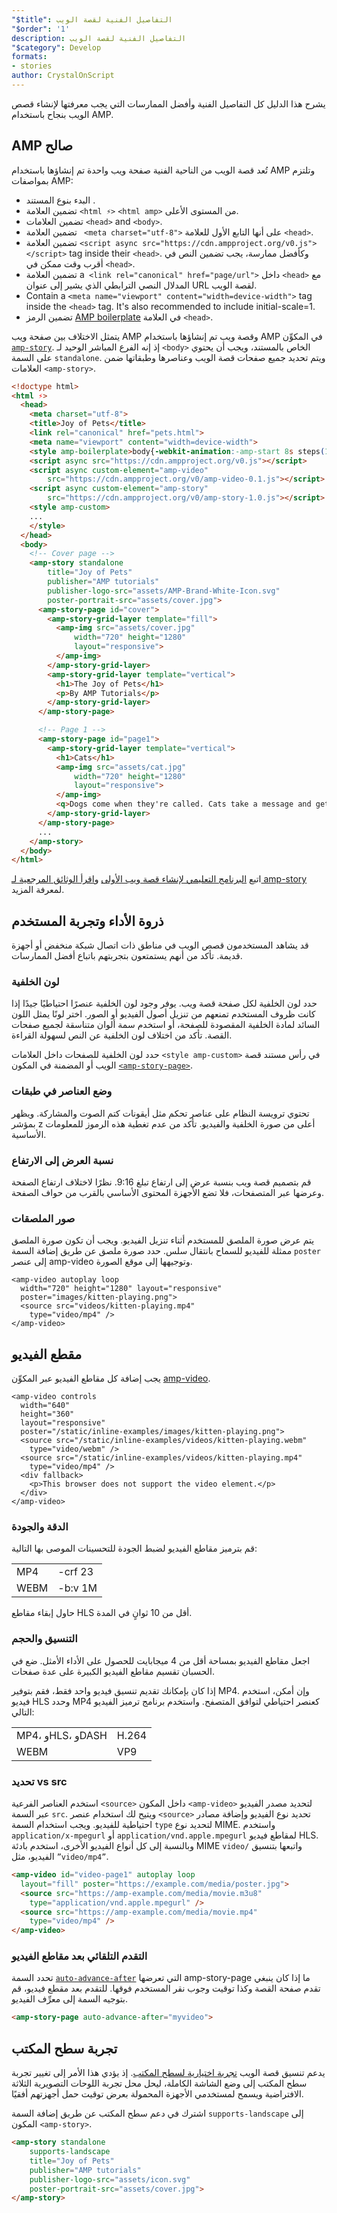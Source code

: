 ```yaml
---
"$title": التفاصيل الفنية لقصة الويب
"$order": '1'
description: التفاصيل الفنية لقصة الويب
"$category": Develop
formats:
- stories
author: CrystalOnScript
---
```


يشرح هذا الدليل كل التفاصيل الفنية وأفضل الممارسات التي يجب معرفتها لإنشاء قصص الويب بنجاح باستخدام AMP.

## AMP صالح

تُعد قصة الويب من الناحية الفنية صفحة ويب واحدة تم إنشاؤها باستخدام AMP وتلتزم بمواصفات AMP:

- البدء بنوع المستند
    <span><code><!doctype html></code></span>.
- تضمين العلامة `<html ⚡>` `<html amp>` من المستوى الأعلى.
- تضمين العلامات `<head>` and `<body>`.
- تضمين العلامة ` <meta charset="utf-8">` على أنها التابع الأول للعلامة `<head>`.
- تضمين العلامة `<script async src="https://cdn.ampproject.org/v0.js"></script>` tag inside their `<head>`. وكأفضل ممارسة، يجب تضمين النص في أقرب وقت ممكن في `<head>`.
- تضمين العلامة a` <link rel="canonical" href="page/url">` داخل `<head>` مع المدلال النصي الترابطي الذي يشير إلى عنوان URL لقصة الويب.
- Contain a `<meta name="viewport" content="width=device-width">` tag inside the `<head>` tag. It's also recommended to include initial-scale=1.
- تضمين الرمز [AMP boilerplate](https://amp.dev/documentation/guides-and-tutorials/learn/spec/amp-boilerplate/?format=websites) في العلامة `<head>`.

يتمثل الاختلاف بين صفحة ويب AMP وقصة ويب تم إنشاؤها باستخدام AMP في المكوِّن [`amp-story`](https://amp.dev/documentation/components/amp-story/?format=stories). إذ إنه الفرع المباشر الوحيد لـ `<body>` الخاص بالمستند، ويجب أن يحتوي على السمة `standalone`. ويتم تحديد جميع صفحات قصة الويب وعناصرها وطبقاتها ضمن العلامات `<amp-story>`.

```html
<!doctype html>
<html ⚡>
  <head>
    <meta charset="utf-8">
    <title>Joy of Pets</title>
    <link rel="canonical" href="pets.html">
    <meta name="viewport" content="width=device-width">
    <style amp-boilerplate>body{-webkit-animation:-amp-start 8s steps(1,end) 0s 1 normal both;-moz-animation:-amp-start 8s steps(1,end) 0s 1 normal both;-ms-animation:-amp-start 8s steps(1,end) 0s 1 normal both;animation:-amp-start 8s steps(1,end) 0s 1 normal both}@-webkit-keyframes -amp-start{from{visibility:hidden}to{visibility:visible}}@-moz-keyframes -amp-start{from{visibility:hidden}to{visibility:visible}}@-ms-keyframes -amp-start{from{visibility:hidden}to{visibility:visible}}@-o-keyframes -amp-start{from{visibility:hidden}to{visibility:visible}}@keyframes -amp-start{from{visibility:hidden}to{visibility:visible}}</style><noscript><style amp-boilerplate>body{-webkit-animation:none;-moz-animation:none;-ms-animation:none;animation:none}</style></noscript>
    <script async src="https://cdn.ampproject.org/v0.js"></script>
    <script async custom-element="amp-video"
        src="https://cdn.ampproject.org/v0/amp-video-0.1.js"></script>
    <script async custom-element="amp-story"
        src="https://cdn.ampproject.org/v0/amp-story-1.0.js"></script>
    <style amp-custom>
    ...
    </style>
  </head>
  <body>
    <!-- Cover page -->
    <amp-story standalone
        title="Joy of Pets"
        publisher="AMP tutorials"
        publisher-logo-src="assets/AMP-Brand-White-Icon.svg"
        poster-portrait-src="assets/cover.jpg">
      <amp-story-page id="cover">
        <amp-story-grid-layer template="fill">
          <amp-img src="assets/cover.jpg"
              width="720" height="1280"
              layout="responsive">
          </amp-img>
        </amp-story-grid-layer>
        <amp-story-grid-layer template="vertical">
          <h1>The Joy of Pets</h1>
          <p>By AMP Tutorials</p>
        </amp-story-grid-layer>
      </amp-story-page>

      <!-- Page 1 -->
      <amp-story-page id="page1">
        <amp-story-grid-layer template="vertical">
          <h1>Cats</h1>
          <amp-img src="assets/cat.jpg"
              width="720" height="1280"
              layout="responsive">
          </amp-img>
          <q>Dogs come when they're called. Cats take a message and get back to you. --Mary Bly</q>
        </amp-story-grid-layer>
      </amp-story-page>
      ...
    </amp-story>
  </body>
</html>
```

اتبع [البرنامج التعليمي لإنشاء قصة ويب الأولى](../start/visual_story/?format=stories) و[اقرأ الوثائق المرجعية لـ amp-story](../../components/reference/amp-story/?format=stories) لمعرفة المزيد.

## ذروة الأداء وتجربة المستخدم

قد يشاهد المستخدمون قصص الويب في مناطق ذات اتصال شبكة منخفض أو أجهزة قديمة. تأكد من أنهم يستمتعون بتجربتهم باتباع أفضل الممارسات.

### لون الخلفية

حدد لون الخلفية لكل صفحة قصة ويب. يوفر وجود لون الخلفية عنصرًا احتياطيًا جيدًا إذا كانت ظروف المستخدم تمنعهم من تنزيل أصول الفيديو أو الصور. اختر لونًا يمثل اللون السائد لمادة الخلفية المقصودة للصفحة، أو استخدم سمة ألوان متناسقة لجميع صفحات القصة. تأكد من اختلاف لون الخلفية عن النص لسهولة القراءة.

حدد لون الخلفية للصفحات داخل العلامات `<style amp-custom>` في رأس مستند قصة الويب أو المضمنة في المكون [`<amp-story-page>`](https://amp.dev/documentation/components/amp-story-page/?format=stories).

### وضع العناصر في طبقات

تحتوي ترويسة النظام على عناصر تحكم مثل أيقونات كتم الصوت والمشاركة. ويظهر بمؤشر z أعلى من صورة الخلفية والفيديو. تأكد من عدم تغطية هذه الرموز للمعلومات الأساسية.

### نسبة العرض إلى الارتفاع

قم بتصميم قصة ويب بنسبة عرض إلى ارتفاع تبلغ 9:16. نظرًا لاختلاف ارتفاع الصفحة وعرضها عبر المتصفحات، فلا تضع الأجهزة المحتوى الأساسي بالقرب من حواف الصفحة.

### صور الملصقات

يتم عرض صورة الملصق للمستخدم أثناء تنزيل الفيديو. ويجب أن تكون صورة الملصق ممثلة للفيديو للسماح بانتقال سلس. حدد صورة ملصق عن طريق إضافة السمة `poster` إلى عنصر amp-video وتوجيهها إلى موقع الصورة.

```
<amp-video autoplay loop
  width="720" height="1280" layout="responsive"
  poster="images/kitten-playing.png">
  <source src="videos/kitten-playing.mp4"
    type="video/mp4" />
</amp-video>
```

## مقطع الفيديو

يجب إضافة كل مقاطع الفيديو عبر المكوِّن [amp-video](https://amp.dev/documentation/components/amp-video/?format=stories).

```
<amp-video controls
  width="640"
  height="360"
  layout="responsive"
  poster="/static/inline-examples/images/kitten-playing.png">
  <source src="/static/inline-examples/videos/kitten-playing.webm"
    type="video/webm" />
  <source src="/static/inline-examples/videos/kitten-playing.mp4"
    type="video/mp4" />
  <div fallback>
    <p>This browser does not support the video element.</p>
  </div>
</amp-video>
```

### الدقة والجودة

قم بترميز مقاطع الفيديو لضبط الجودة للتحسينات الموصى بها التالية:

<table>
  <tr>
   <td>MP4</td>
   <td>-crf 23</td>
  </tr>
  <tr>
   <td>WEBM</td>
   <td>-b:v 1M</td>
  </tr>
</table>

حاول إبقاء مقاطع HLS أقل من 10 ثوانٍ في المدة.

### التنسيق والحجم

اجعل مقاطع الفيديو بمساحة أقل من 4 ميجابايت للحصول على الأداء الأمثل. ضع في الحسبان تقسيم مقاطع الفيديو الكبيرة على عدة صفحات.

إذا كان بإمكانك تقديم تنسيق فيديو واحد فقط، فقم بتوفير MP4. وإن أمكن، استخدم فيديو HLS وحدد MP4 كعنصر احتياطي لتوافق المتصفح. واستخدم برنامج ترميز الفيديو التالي:

<table>
  <tr>
   <td>MP4، وHLS، وDASH</td>
   <td>H.264</td>
  </tr>
  <tr>
   <td>WEBM</td>
   <td>VP9</td>
  </tr>
</table>

### تحديد <source> vs src</source>

استخدم العناصر الفرعية `<source>` داخل المكون `<amp-video>` لتحديد مصدر الفيديو عبر السمة `src`. ويتيح لك استخدام عنصر `<source>` تحديد نوع الفيديو وإضافة مصادر احتياطية للفيديو. ويجب استخدام السمة `type` لتحديد نوع MIME. واستخدم `application/x-mpegurl` أو `application/vnd.apple.mpegurl` لمقاطع فيديو HLS. وبالنسبة إلى كل أنواع الفيديو الأخرى، استخدم بادئة MIME `video/` واتبعها بتنسيق الفيديو، مثل `”video/mp4”`.

```html
<amp-video id="video-page1" autoplay loop
  layout="fill" poster="https://example.com/media/poster.jpg">
  <source src="https://amp-example.com/media/movie.m3u8"
    type="application/vnd.apple.mpegurl" />
  <source src="https://amp-example.com/media/movie.mp4"
    type="video/mp4" />
</amp-video>
```

### التقدم التلقائي بعد مقاطع الفيديو

تحدد السمة [`auto-advance-after`](https://amp.dev/documentation/components/amp-story-page/?format=stories#auto-advance-after-%5Boptional%5D)  التي تعرضها amp-story-page ما إذا كان ينبغي تقدم صفحة القصة وكذا توقيت وجوب نقر المستخدم فوقها. للتقدم بعد مقطع فيديو، قم بتوجيه السمة إلى معرِّف الفيديو.

```html
<amp-story-page auto-advance-after="myvideo">
```

## تجربة سطح المكتب

يدعم تنسيق قصة الويب [تجربة اختيارية لسطح المكتب](https://github.com/ampproject/amphtml/blob/master/extensions/amp-story/amp-story.md#landscape-orientation-and-full-bleed-desktop-experience-opt-in). إذ يؤدي هذا الأمر إلى تغيير تجربة سطح المكتب إلى وضع الشاشة الكاملة، ليحل محل تجربة اللوحات التصويرية الثلاثة الافتراضية ويسمح لمستخدمي الأجهزة المحمولة بعرض توقيت حمل أجهزتهم أفقيًا.

اشترك في دعم سطح المكتب عن طريق إضافة السمة `supports-landscape` إلى المكون `<amp-story>`.

```html
<amp-story standalone
    supports-landscape
    title="Joy of Pets"
    publisher="AMP tutorials"
    publisher-logo-src="assets/icon.svg"
    poster-portrait-src="assets/cover.jpg">
</amp-story>
```
